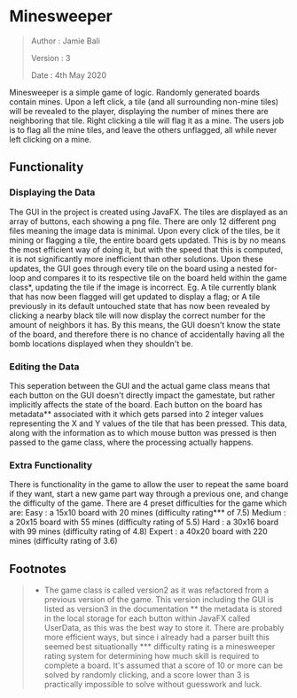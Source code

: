 # Minesweeper

>Author : Jamie Bali
>
>Version : 3
>
>Date : 4th May 2020

Minesweeper is a simple game of logic. Randomly generated boards contain mines. 
Upon a left click, a tile (and all surrounding non-mine tiles) will be revealed
to the player, displaying the number of mines there are neighboring that tile.
Right clicking a tile will flag it as a mine. The users job is to flag all the
mine tiles, and leave the others unflagged, all while never left clicking on a
mine.


## Functionality

### Displaying the Data

The GUI in the project is created using JavaFX. The tiles are displayed as an
array of buttons, each showing a png file. There are only 12 different png files
meaning the image data is minimal.
Upon every click of the tiles, be it mining or flagging a tile, the entire board
gets updated. This is by no means the most efficient way of doing it, but with 
the speed that this is computed, it is not significantly more inefficient than
other solutions.
Upon these updates, the GUI goes through every tile on the board using a nested
for-loop and compares it to its respective tile on the board held within the 
game class*, updating the tile if the image is incorrect.
Eg. A tile currently blank that has now been flagged will get updated to display
    a flag; or
    A tile previously in its default untouched state that has now been revealed
    by clicking a nearby black tile will now display the correct number for the
    amount of neighbors it has.
By this means, the GUI doesn't know the state of the board, and therefore there
is no chance of accidentally having all the bomb locations displayed when they 
shouldn't be.


### Editing the Data

This seperation between the GUI and the actual game class means that each button
on the GUI doesn't directly impact the gamestate, but rather implicitly affects
the state of the board.
Each button on the board has metadata** associated with it which gets parsed 
into 2 integer values representing the X and Y values of the tile that has been
pressed. This data, along with the information as to which mouse button was
pressed is then passed to the game class, where the processing actually happens.

### Extra Functionality

There is functionality in the game to allow the user to repeat the same board if
they want, start a new game part way through a previous one, and change the 
difficulty of the game. There are 4 preset difficulties for the game which are:
Easy : a 15x10 board with 20 mines (difficulty rating*** of 7.5)
Medium : a 20x15 board with 55 mines (difficulty rating of 5.5)
Hard : a 30x16 board with 99 mines (difficulty rating of 4.8)
Expert : a 40x20 board with 220 mines (difficulty rating of 3.6)





## Footnotes

>* The game class is called version2 as it was refactored from a previous version of the game. This version including the GUI is listed as version3 in the documentation
> ** the metadata is stored in the local storage for each button within JavaFX called UserData, as this was the best way to store it. There are probably more efficient ways, but since i already had a parser built this seemed best situationally 
> *** difficulty rating is a minesweeper rating system for determining how much skill is required to complete a board. It's assumed that a score of 10 or more can be solved by randomly clicking, and a score lower than 3 is practically impossible to solve without guesswork and luck.

